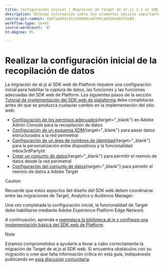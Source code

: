 ```yaml
---
title: Configuración inicial | Migración de Target de at.js 2.x al SDK web
description: Obtenga información sobre los elementos básicos importantes necesarios para la implementación del SDK web de Platform y configúrelos
source-git-commit: dad7a1b01c4313d6409ce07d01a6520ed83f5e89
workflow-type: tm+mt
source-wordcount: '0'
ht-degree: 0%

---
```


# Realizar la configuración inicial de la recopilación de datos

La migración de at.js al SDK web de Platform requiere una configuración inicial para habilitar la captura de datos, las funciones y las funciones adecuadas del SDK web de Platform. Los siguientes pasos de la sección [Tutorial de implementación del SDK web de plataforma](https://experienceleague.adobe.com/docs/platform-learn/implement-web-sdk/overview.html?lang=es) debe completarse antes de que se produzca cualquier cambio en la implementación del sitio web:

- [Configuración de los permisos adecuados](https://experienceleague.adobe.com/docs/platform-learn/implement-web-sdk/initial-configuration/configure-permissions.html){target=&quot;_blank&quot;} en Adobe Admin Console para la recopilación de datos
- [Configuración de un esquema XDM](https://experienceleague.adobe.com/docs/platform-learn/implement-web-sdk/initial-configuration/configure-schemas.html){target=&quot;_blank&quot;} para pasar datos estructurados a la red perimetral
- [Configuración de un área de nombres de identidad](https://experienceleague.adobe.com/docs/platform-learn/implement-web-sdk/initial-configuration/configure-identities.html){target=&quot;_blank&quot;} para la personalización entre dispositivos y la funcionalidad mbox3rdPartyId
- [Crear un conjunto de datos](https://experienceleague.adobe.com/docs/platform-learn/implement-web-sdk/initial-configuration/configure-datastream.html){target=&quot;_blank&quot;} para permitir el reenvío de datos desde la red perimetral
- [Configuración del conjunto de datos](https://experienceleague.adobe.com/docs/platform-learn/implement-web-sdk/applications-setup/setup-target.html#configure-the-datastream){target=&quot;_blank&quot;} para permitir el reenvío de datos a Adobe Target

>[!CAUTION]
>
>Recuerde que estos aspectos del diseño del SDK web deben coordinarse entre las migraciones de Target, Analytics y Audience Manager.

Una vez completada la configuración inicial, la funcionalidad de Target debe habilitarse mediante Adobe Experience Platform Edge Network.

A continuación, aprenda a [reemplace la biblioteca at.js y configure una implementación básica del SDK web de Platform](replace-library.md).

>[!NOTE]
>
>Estamos comprometidos a ayudarle a llevar a cabo correctamente la migración de Target de at.js al SDK web. Si encuentra obstáculos con su migración o cree que falta información crítica en esta guía, indíquenoslo publicando en [esta discusión comunitaria](https://experienceleaguecommunities.adobe.com/t5/adobe-experience-platform-launch/tutorial-discussion-implement-adobe-experience-cloud-with-web/td-p/444996).
